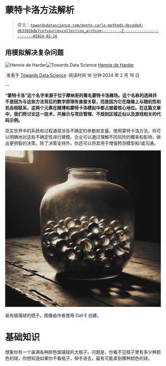 # 蒙特卡洛方法解析

> 原文：[`towardsdatascience.com/monte-carlo-methods-decoded-d63301bde7ce?source=collection_archive---------2-----------------------#2024-02-16`](https://towardsdatascience.com/monte-carlo-methods-decoded-d63301bde7ce?source=collection_archive---------2-----------------------#2024-02-16)

## 用模拟解决复杂问题

[](https://hennie-de-harder.medium.com/?source=post_page---byline--d63301bde7ce--------------------------------)![Hennie de Harder](https://hennie-de-harder.medium.com/?source=post_page---byline--d63301bde7ce--------------------------------)[](https://towardsdatascience.com/?source=post_page---byline--d63301bde7ce--------------------------------)![Towards Data Science](https://towardsdatascience.com/?source=post_page---byline--d63301bde7ce--------------------------------) [Hennie de Harder](https://hennie-de-harder.medium.com/?source=post_page---byline--d63301bde7ce--------------------------------)

·发表于 [Towards Data Science](https://towardsdatascience.com/?source=post_page---byline--d63301bde7ce--------------------------------) ·阅读时间 16 分钟·2024 年 2 月 16 日

--

**“蒙特卡洛”这个名字来源于位于摩纳哥的著名蒙特卡洛赌场。这个名称的选择并不是因为与这些方法背后的数学原理有直接关联，而是因为它在隐喻上与随机性和机会相联系，这两个元素在赌博和蒙特卡洛模拟中都占据着核心地位。在这篇文章中，我们将讨论这一技术，并展示与项目管理、不规则区域近似以及游戏相关的代码示例。**

现实世界中的系统和过程通常涉及不确定的参数和变量。使用蒙特卡洛方法，你可以明确地对这些不确定性进行建模。企业可以通过理解不同风险的概率和影响，做出更明智的决策。除了决策支持外，你还可以将其用于增强预测模型和/或沟通。

![](img/1f4575cff4c6012c73bcbb1b857ffd2b.png)

装有玻璃球的瓶子。图像由作者使用 Dall·E 创建。

# 基础知识

想象你有一个装满各种颜色玻璃球的大瓶子。问题是，你看不见瓶子里有多少种颜色的球。你想知道如果你不看瓶子，伸手进去，最有可能拿到哪种颜色的球。
